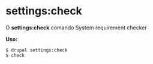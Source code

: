 # settings:check
O **settings:check** comando System requirement checker

**Uso:**
```
$ drupal settings:check 
$ check  
```
